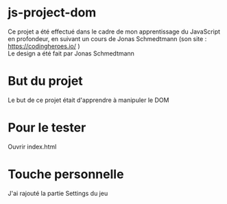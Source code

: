 # js-project-dom
Ce projet a été effectué dans le cadre de mon apprentissage du JavaScript en profondeur, en suivant un cours de Jonas Schmedtmann (son site : https://codingheroes.io/ ) <br/>
Le design a été fait par Jonas Schmedtmann

# But du projet
Le but de ce projet était d'apprendre à manipuler le DOM<br/>

# Pour le tester
Ouvrir index.html

# Touche personnelle
J'ai rajouté la partie Settings du jeu
